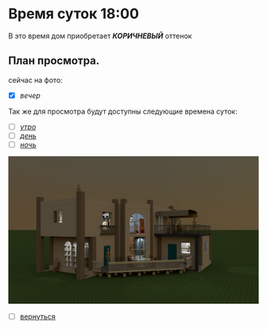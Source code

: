 # Время суток 18:00
В это время дом приобретает **_КОРИЧНЕВЫЙ_** оттенок

## План просмотра.
сейчас на фото:
- [x] _вечер_

Так же для просмотра будут доступны следующие времена суток: 
- [ ] [_утро_](README0.md)
- [ ] [_день_](README1.md)
- [ ] [_ночь_](README3.md)

![](img/house_02.png)

- [ ] [вернуться](README.md)